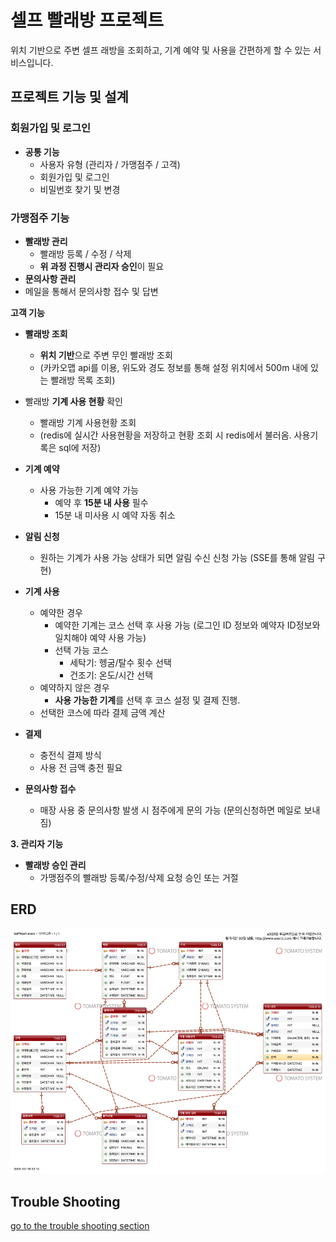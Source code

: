 # 셀프 빨래방 프로젝트

위치 기반으로 주변 셀프 래방을 조회하고, 기계 예약 및 사용을 간편하게 할 수 있는 서비스입니다.

## 프로젝트 기능 및 설계

### 회원가입 및 로그인

- **공통 기능**
    - 사용자 유형 (관리자 / 가맹점주 / 고객)
    - 회원가입 및 로그인
    - 비밀번호 찾기 및 변경

### 가맹점주 기능

- **빨래방 관리**
    - 빨래방 등록 / 수정 / 삭제
    - **위 과정 진행시 관리자 승인**이 필요
- **문의사항 관리**
- 메일을 통해서 문의사항 접수 및 답변

**고객 기능**

- **빨래방 조회**
    - **위치 기반**으로 주변 무인 빨래방 조회
    - (카카오맵 api를 이용, 위도와 경도 정보를 통해 설정 위치에서 500m 내에 있는 빨래방 목록 조회)
      
- 빨래방 **기계 사용 현황** 확인 
    - 빨래방 기계 사용현황 조회
    - (redis에 실시간 사용현황을 저장하고 현황 조회 시 redis에서 불러옴. 사용기록은 sql에 저장)
      
- **기계 예약**
    - 사용 가능한 기계 예약 가능
        - 예약 후 **15분 내 사용** 필수
        - 15분 내 미사용 시 예약 자동 취소
          
- **알림 신청**
    - 원하는 기계가 사용 가능 상태가 되면 알림 수신 신청 가능 (SSE를 통해 알림 구현)
      
- **기계 사용**
    - 예약한 경우
        - 예약한 기계는 코스 선택 후 사용 가능 (로그인 ID 정보와 예약자 ID정보와 일치해야 예약 사용 가능)
        - 선택 가능 코스
            - 세탁기: 헹굼/탈수 횟수 선택
            - 건조기: 온도/시간 선택
    - 예약하지 않은 경우
        - **사용 가능한 기계**를 선택 후 코스 설정 및 결제 진행.
    - 선택한 코스에 따라 결제 금액 계산
      
- **결제**
    - 충전식 결제 방식
    - 사용 전 금액 충전 필요
      
- **문의사항 접수**
    - 매장 사용 중 문의사항 발생 시 점주에게 문의 가능 (문의신청하면 메일로 보내짐)

**3. 관리자 기능**

- **빨래방 승인 관리**
    - 가맹점주의 빨래방 등록/수정/삭제 요청 승인 또는 거절
## ERD 
![ERD](doc/img/SelfWash_erd.png)

## Trouble Shooting
[go to the trouble shooting section](doc/TROUBLE_SHOOTING.md)
